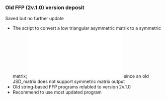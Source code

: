 ### Old FFP (2v.1.0) version deposit
Saved but no further update

* The script to convert a low triangular asymmetric matrix to a symmetric matrix; ![to_symmetrix.py](versions/2v.1.0/to_symmetrix.py) since an old JSD_matrix does not support symmetric matrix output  
* Old string-based FFP programs relabled to version 2v.1.0  
* Recommend to use most updated program
